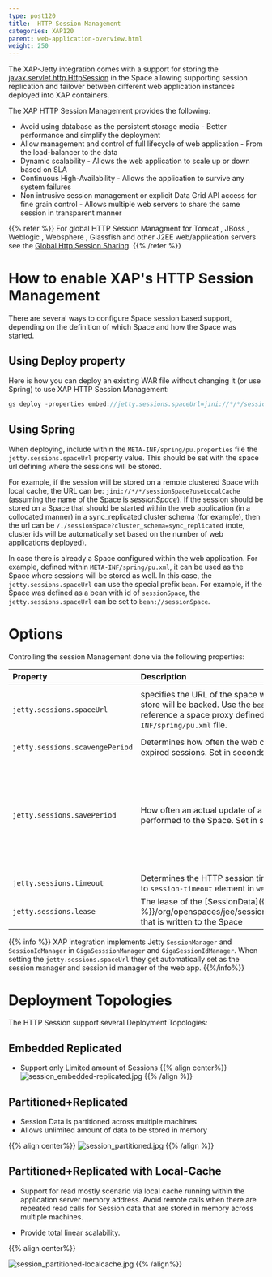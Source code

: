 ```yaml
---
type: post120
title:  HTTP Session Management
categories: XAP120
parent: web-application-overview.html
weight: 250
---
```




The XAP-Jetty integration comes with a support for storing the [javax.servlet.http.HttpSession](http://download.oracle.com/javaee/1.3/api/javax/servlet/http/HttpSession.html) in the Space allowing supporting session replication and failover between different web application instances deployed into XAP containers.


The XAP HTTP Session Management provides the following:

- Avoid using database as the persistent storage media - Better performance and simplify the deployment
- Allow management and control of full lifecycle of web application - From the load-balancer to the data
- Dynamic scalability - Allows the web application to scale up or down based on SLA
- Continuous High-Availability - Allows the application to survive any system failures
- Non intrusive session management or explicit Data Grid API access for fine grain control - Allows multiple web servers to share the same session in transparent manner

{{% refer %}}
For global HTTP Session Managment for Tomcat , JBoss , Weblogic , Websphere , Glassfish and other J2EE web/application servers see the [Global Http Session Sharing](./global-http-session-sharing.html).
{{% /refer %}}

# How to enable XAP's HTTP Session Management

There are several ways to configure Space session based support, depending on the definition of which Space and how the Space was started.

## Using Deploy property

Here is how you can deploy an existing WAR file without changing it (or use Spring) to use XAP HTTP Session Management:


```java
gs deploy -properties embed://jetty.sessions.spaceUrl=jini://*/*/sessionSpace?useLocalCache myWar.war
```

## Using Spring

When deploying, include within the `META-INF/spring/pu.properties` file the `jetty.sessions.spaceUrl` property value. This should be set with the space url defining where the sessions will be stored.

For example, if the session will be stored on a remote clustered Space with local cache, the URL can be: `jini://*/*/sessionSpace?useLocalCache` (assuming the name of the Space is _sessionSpace_). If the session should be stored on a Space that should be started within the web application (in a collocated manner) in a sync_replicated cluster schema (for example), then the url can be `/./sessionSpace?cluster_schema=sync_replicated` (note, cluster ids will be automatically set based on the number of web applications deployed).

In case there is already a Space configured within the web application. For example, defined within `META-INF/spring/pu.xml`, it can be used as the Space where sessions will be stored as well. In this case, the `jetty.sessions.spaceUrl` can use the special prefix `bean`. For example, if the Space was defined as a bean with id of `sessionSpace`, the  `jetty.sessions.spaceUrl` can be set to `bean://sessionSpace`.


# Options

Controlling the session Management done via the following properties:


|Property|Description|Default|Mandatory?|
|:-------|:----------|:------|:---------|
|`jetty.sessions.spaceUrl`|specifies the URL of the space with the HTTP session store will be backed. Use the `bean://` notation to reference a space proxy defined within the `META-INF/spring/pu.xml` file.|`jini://*/*/sessionSpace?useLocalCache`{{<wbr>}}`/./sessionSpace?cluster_schema=replicated`{{<wbr>}}`bean://sessionSpace`| Yes |
|`jetty.sessions.scavengePeriod`| Determines how often the web container will check for expired sessions. Set in seconds.| 300 seconds (5 minutes) | No |
|`jetty.sessions.savePeriod`| How often an actual update of a **non dirty** session will be performed to the Space. Set in seconds|60 seconds. This is useful for cases where a session attribute is not updated explicitly using the `HttpSession#setAttribute` method. More importantly, it makes sure to report the last time the user has accessed the application to the space so that the user session will not expire |No |
|`jetty.sessions.timeout`| Determines the HTTP session timeout in minutes (similar to `session-timeout` element in `web.xml`|30 minutes| No |
|`jetty.sessions.lease`| The lease of the [SessionData]({{% api-javadoc %}}/org/openspaces/jee/sessions/jetty/SessionData.html) that is written to the Space |Long.MAX_VALUE | No |

{{% info %}}
XAP integration implements Jetty `SessionManager` and `SessionIdManager` in `GigaSesssionManager` and `GigaSessionIdManager`. When setting the `jetty.sessions.spaceUrl` they get automatically set as the session manager and session id manager of the web app.
{{%/info%}}

# Deployment Topologies

The HTTP Session support several Deployment Topologies:

## Embedded Replicated

- Support only Limited amount of Sessions
{{% align center%}}
![session_embedded-replicated.jpg](/attachment_files/session_embedded-replicated.jpg)
{{% /align %}}

## Partitioned+Replicated

- Session Data is partitioned across multiple machines
- Allows unlimited amount of data to be stored in memory

{{% align center%}}
![session_partitioned.jpg](/attachment_files/session_partitioned.jpg)
{{% /align %}}

## Partitioned+Replicated with Local-Cache

- Support for read mostly scenario via local cache running within the application server memory address.
Avoid remote calls when there are repeated read calls for Session data that are stored in memory across multiple machines.

- Provide total linear scalability.

{{% align center%}}

![session_partitioned-localcache.jpg](/attachment_files/session_partitioned-localcache.jpg)
{{% /align%}}